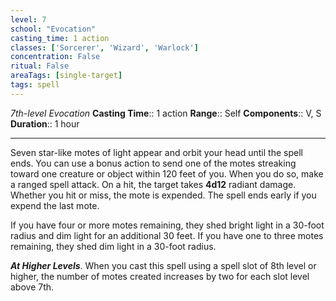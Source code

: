```yaml
---
level: 7
school: "Evocation"
casting_time: 1 action
classes: ['Sorcerer', 'Wizard', 'Warlock']
concentration: False
ritual: False
areaTags: [single-target]
tags: spell
---
```


_7th-level Evocation_
**Casting Time**:: 1 action
**Range**:: Self
**Components**:: V, S
**Duration**:: 1 hour

---

Seven star-like motes of light appear and orbit your head until the spell ends. You can use a bonus action to send one of the motes streaking toward one creature or object within 120 feet of you. When you do so, make a ranged spell attack. On a hit, the target takes **4d12** radiant damage. Whether you hit or miss, the mote is expended. The spell ends early if you expend the last mote.

If you have four or more motes remaining, they shed bright light in a 30-foot radius and dim light for an additional 30 feet. If you have one to three motes remaining, they shed dim light in a 30-foot radius.


**_At Higher Levels_**. When you cast this spell using a spell slot of 8th level or higher, the number of motes created increases by two for each slot level above 7th.


